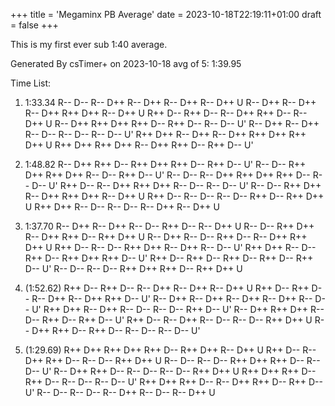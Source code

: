 +++
title = 'Megaminx PB Average'
date = 2023-10-18T22:19:11+01:00
draft = false
+++

This is my first ever sub 1:40 average.

Generated By csTimer+ on 2023-10-18
avg of 5: 1:39.95

Time List:
1. 1:33.34     R-- D-- R-- D++ R-- D++ R-- D++ R-- D++ U
  R-- D++ R-- D++ R-- D++ R++ D++ R-- D++ U
  R++ D-- R++ D-- R-- D++ R++ D-- R-- D++ U
  R-- D++ R++ D++ R++ D-- R++ D-- R-- D-- U'
  R-- D++ R-- D++ R-- D-- R-- D-- R-- D-- U'
  R++ D++ R-- D++ R-- D++ R++ D++ R++ D++ U
  R++ D++ R++ D++ R-- D++ R++ D-- R++ D-- U'
 
2. 1:48.82     R-- D++ R++ D-- R++ D++ R++ D-- R++ D-- U'
  R-- D-- R++ D++ R++ D++ R-- D-- R++ D-- U'
  R-- D-- R-- D++ R++ D++ R++ D-- R-- D-- U'
  R++ D-- R-- D++ R++ D++ R-- D-- R-- D-- U'
  R-- D-- R++ D++ R-- D++ R++ D++ R-- D++ U
  R++ D-- R-- D-- R-- D-- R++ D-- R++ D++ U
  R++ D++ R-- D-- R-- D-- R-- D++ R-- D++ U
 
3. 1:37.70     R-- D++ R-- D++ R-- D-- R++ D-- R-- D++ U
  R-- D-- R++ D++ R-- D++ R++ D-- R++ D++ U
  R-- D++ R-- D-- R++ D-- R-- D++ R++ D++ U
  R++ D-- R-- D-- R++ D++ R-- D++ R-- D-- U'
  R++ D++ R-- D-- R++ D-- R++ D++ R++ D-- U'
  R++ D-- R++ D-- R++ D-- R++ D-- R++ D-- U'
  R-- D-- R-- D-- R++ D++ R++ D-- R++ D++ U
 
4. (1:52.62)     R++ D-- R++ D-- R-- D++ R-- D++ R-- D++ U
  R++ D-- R++ D-- R-- D++ R-- D++ R++ D-- U'
  R-- D++ R-- D++ R-- D++ R-- D++ R-- D-- U'
  R++ D++ R-- D++ R-- D-- R-- D-- R++ D-- U'
  R-- D++ R++ D++ R-- D-- R++ D-- R++ D-- U'
  R++ D-- R-- D++ R-- D-- R-- D-- R++ D++ U
  R-- D++ R++ D-- R++ D-- R-- D-- R-- D-- U'
 
5. (1:29.69)     R++ D++ R++ D++ R++ D-- R++ D++ R-- D++ U
  R++ D-- R-- D++ R++ D-- R-- D-- R++ D++ U
  R-- D-- R-- D-- R++ D++ R++ D-- R-- D-- U'
  R-- D++ R++ D-- R-- D-- R-- D-- R++ D++ U
  R++ D++ R++ D-- R++ D-- R-- D-- R-- D-- U'
  R++ D++ R++ D-- R-- D++ R++ D-- R++ D-- U'
  R-- D-- R-- D-- R-- D++ R-- D-- R-- D++ U
